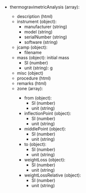 - thermogravimetricAnalysis (array<object>):
  - description (html)
  - instrument (object):
    - manufacturer (string)
    - model (string)
    - serialNumber (string)
    - software (string)
  - jcamp (object):
    - filename
  - mass (object): initial mass
    - SI (number)
    - unit (string): g
  - misc (object)
  - procedure (html)
  - remarks (html)
  - zone (array<object>):
    - from (object):
      - SI (number)
      - unit (string)
    - inflectionPoint (object):
      - SI (number)
      - unit (string)
    - middlePoint (object):
      - SI (number)
      - unit (string)
    - to (object):
      - SI (number)
      - unit (string)
    - weightLoss (object):
      - SI (number)
      - unit (string)
    - weightLossRelative (object):
      - SI (number)
      - unit (string)
